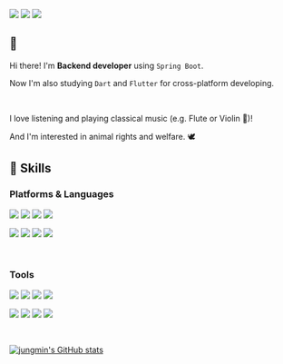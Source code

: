 <img src="https://img.shields.io/badge/velog-20C997?style=flat-round&logo=velog&logoColor=white"/> <img src="https://img.shields.io/badge/instagram-E4405F?style=flat-round&logo=instagram&logoColor=white"/> <img src="https://img.shields.io/badge/oxxsusu-181717?style=flat-round&logo=github&logoColor=white"/>


## 👋
Hi there!  I'm **Backend developer** using `Spring Boot`.

Now I'm also studying `Dart` and `Flutter` for cross-platform developing.

<br>

I love listening and playing classical music (e.g. Flute or Violin 🎻)!


And I'm interested in animal rights and welfare. 🕊


## 🔧 Skills
### Platforms & Languages

<img src="https://img.shields.io/badge/Python-3776AB?style=flat-round&logo=python&logoColor=white"/> <img src="https://img.shields.io/badge/JAVA-F78C40?style=flat-round&logo=openjdk&logoColor=white"/> <img src="https://img.shields.io/badge/Spring Boot-6DB33F?style=flat-round&logo=springboot&logoColor=white"/> <img src="https://img.shields.io/badge/Javascript-F7DF1E?style=flat-round&logo=javascript&logoColor=white"/>

<img src="https://img.shields.io/badge/Node.js-339933?style=flat-round&logo=node.js&logoColor=white"/> <img src="https://img.shields.io/badge/React.js-61DAFB?style=flat-round&logo=react&logoColor=white"/> <img src="https://img.shields.io/badge/Dart-0175C2?style=flat-round&logo=dart&logoColor=white"/> <img src="https://img.shields.io/badge/Flutter-02569B?style=flat-round&logo=flutter&logoColor=white"/>

<br>

### Tools

<img src="https://img.shields.io/badge/Amazon EC2-FF9900?style=flat-round&logo=Amazon EC2&logoColor=white"/> <img src="https://img.shields.io/badge/Amazon S3-569A31?style=flat-round&logo=Amazon S3&logoColor=white"/> <img src="https://img.shields.io/badge/Amazon RDS-527FFF?style=flat-round&logo=Amazon rds&logoColor=white"/> <img src="https://img.shields.io/badge/Google Cloud-4285F4?style=flat-round&logo=googlecloud&logoColor=white"/>

<img src="https://img.shields.io/badge/Git-4479A1?style=flat-round&logo=git&logoColor=white"/> <img src="https://img.shields.io/badge/Github Action-232F3E?style=flat-round&logo=githubactions&logoColor=white"/> <img src="https://img.shields.io/badge/MySQL-4479A1?style=flat-round&logo=mysql&logoColor=white"/> <img src="https://img.shields.io/badge/MongoDB-47A248?style=flat-round&logo=mongodb&logoColor=white"/>

<br>

[![jungmin's GitHub stats](https://github-readme-stats.vercel.app/api?username=oxxsusu&theme=dark)](https://github.com/oxxsusu/github-readme-stats)

<!--
**oxxsusu/oxxsusu** is a ✨ _special_ ✨ repository because its `README.md` (this file) appears on your GitHub profile.

Here are some ideas to get you started:

- 🔭 I’m currently working on ...
- 🌱 I’m currently learning ...
- 👯 I’m looking to collaborate on ...
- 🤔 I’m looking for help with ...
- 💬 Ask me about ...
- 📫 How to reach me: ...
- 😄 Pronouns: ...
- ⚡ Fun fact: ...
-->
